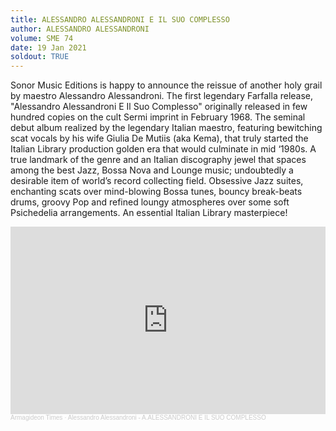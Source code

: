```yaml
---
title: ALESSANDRO ALESSANDRONI E IL SUO COMPLESSO
author: ALESSANDRO ALESSANDRONI
volume: SME 74
date: 19 Jan 2021
soldout: TRUE
---
```


Sonor Music Editions is happy to announce the reissue of another holy grail by maestro Alessandro Alessandroni. The first legendary Farfalla release, "Alessandro Alessandroni E Il Suo Complesso" originally released in few hundred copies on the cult Sermi imprint in February 1968. The seminal debut album realized by the legendary Italian maestro, featuring bewitching scat vocals by his wife Giulia De Mutiis (aka Kema), that truly started the Italian Library production golden era that would culminate in mid ‘1980s. A true landmark of the genre and an Italian discography jewel that spaces among the best Jazz, Bossa Nova and Lounge music; undoubtedly a desirable item of world’s record collecting field. Obsessive Jazz suites, enchanting scats over mind-blowing Bossa tunes, bouncy break-beats drums, groovy Pop and refined loungy atmospheres over some soft Psichedelia arrangements. An essential Italian Library masterpiece!

<iframe width="100%" height="300" scrolling="no" frameborder="no" allow="autoplay" src="https://w.soundcloud.com/player/?url=https%3A//api.soundcloud.com/tracks/172707572&color=%23ff5500&auto_play=false&hide_related=true&show_comments=false&show_user=true&show_reposts=false&show_teaser=false&visual=true"></iframe><div style="font-size: 10px; color: #cccccc;line-break: anywhere;word-break: normal;overflow: hidden;white-space: nowrap;text-overflow: ellipsis; font-family: Interstate,Lucida Grande,Lucida Sans Unicode,Lucida Sans,Garuda,Verdana,Tahoma,sans-serif;font-weight: 100;"><a href="https://soundcloud.com/armagideon-times" title="Armagideon Times" target="_blank" style="color: #cccccc; text-decoration: none;">Armagideon Times</a> · <a href="https://soundcloud.com/armagideon-times/alessandroni-e-il-suo-complesso-sermi-sp-110-1968" title="Alessandro Alessandroni - A.ALESSANDRONI E IL SUO COMPLESSO" target="_blank" style="color: #cccccc; text-decoration: none;">Alessandro Alessandroni - A.ALESSANDRONI E IL SUO COMPLESSO</a></div>
